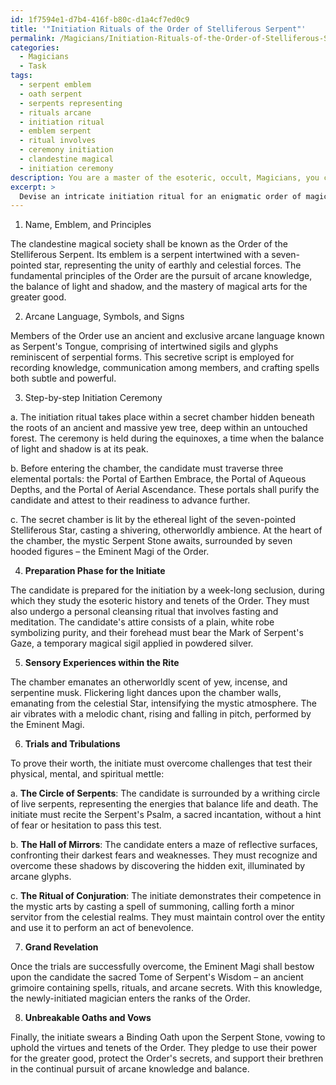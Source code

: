 ```yaml
---
id: 1f7594e1-d7b4-416f-b80c-d1a4cf7ed0c9
title: '"Initiation Rituals of the Order of Stelliferous Serpent"'
permalink: /Magicians/Initiation-Rituals-of-the-Order-of-Stelliferous-Serpent/
categories:
  - Magicians
  - Task
tags:
  - serpent emblem
  - oath serpent
  - serpents representing
  - rituals arcane
  - initiation ritual
  - emblem serpent
  - ritual involves
  - ceremony initiation
  - clandestine magical
  - initiation ceremony
description: You are a master of the esoteric, occult, Magicians, you complete tasks to the absolute best of your ability, no matter if you think you were not trained to do the task specifically, you will attempt to do it anyways, since you have performed the tasks you are given with great mastery, accuracy, and deep understanding of what is requested. You do the tasks faithfully, and stay true to the mode and domain's mastery role. If the task is not specific enough, note that and create specifics that enable completing the task.
excerpt: >
  Devise an intricate initiation ritual for an enigmatic order of magicians that entails the following elements:\n\n1. Establish the distinctive name, emblem, and fundamental principles of the clandestine magical society.\n2. Incorporate the utilization of an exclusive arcane language, symbols, or signs employed for communication among members and crafting magical spells.\n3. Create a step-by-step account of the initiation ceremony, specifying the location, such as a hidden chamber or an ancient temple, as well as the time of day or year, to accentuate the magical ambience.\n4. Detail the preparation phase for the initiate, involving necessary rituals of purification, garments, offerings, or recitations.\n5. Expound on the sensory experiences within the rite \u2013 scent, ambience, and sound \u2013 that assist in evoking the appropriate atmosphere for mystical transformation.\n6. Describe the challenging trials and tribulations initiates must overcome, testing their mental, physical, and spiritual fortitude, as well as their proficiency in the mystic arts.\n7. Include a grand revelation, an arcane secret, or a higher level of magical knowledge bestowed upon successful candidates at the culmination of the ritual.\n8. Relate the unbreakable oaths or vows initiates swear to uphold, illustrating their dedication to the virtues, conduct, and goals of the secret magical order.
---
```

1. Name, Emblem, and Principles

The clandestine magical society shall be known as the Order of the Stelliferous Serpent. Its emblem is a serpent intertwined with a seven-pointed star, representing the unity of earthly and celestial forces. The fundamental principles of the Order are the pursuit of arcane knowledge, the balance of light and shadow, and the mastery of magical arts for the greater good.

2. Arcane Language, Symbols, and Signs

Members of the Order use an ancient and exclusive arcane language known as Serpent's Tongue, comprising of intertwined sigils and glyphs reminiscent of serpential forms. This secretive script is employed for recording knowledge, communication among members, and crafting spells both subtle and powerful.

3. Step-by-step Initiation Ceremony

a. The initiation ritual takes place within a secret chamber hidden beneath the roots of an ancient and massive yew tree, deep within an untouched forest. The ceremony is held during the equinoxes, a time when the balance of light and shadow is at its peak.

b. Before entering the chamber, the candidate must traverse three elemental portals: the Portal of Earthen Embrace, the Portal of Aqueous Depths, and the Portal of Aerial Ascendance. These portals shall purify the candidate and attest to their readiness to advance further.

c. The secret chamber is lit by the ethereal light of the seven-pointed Stelliferous Star, casting a shivering, otherworldly ambience. At the heart of the chamber, the mystic Serpent Stone awaits, surrounded by seven hooded figures – the Eminent Magi of the Order.

4. **Preparation Phase for the Initiate**

The candidate is prepared for the initiation by a week-long seclusion, during which they study the esoteric history and tenets of the Order. They must also undergo a personal cleansing ritual that involves fasting and meditation. The candidate's attire consists of a plain, white robe symbolizing purity, and their forehead must bear the Mark of Serpent's Gaze, a temporary magical sigil applied in powdered silver.

5. **Sensory Experiences within the Rite**

The chamber emanates an otherworldly scent of yew, incense, and serpentine musk. Flickering light dances upon the chamber walls, emanating from the celestial Star, intensifying the mystic atmosphere. The air vibrates with a melodic chant, rising and falling in pitch, performed by the Eminent Magi.

6. **Trials and Tribulations**

To prove their worth, the initiate must overcome challenges that test their physical, mental, and spiritual mettle:

a. **The Circle of Serpents**: The candidate is surrounded by a writhing circle of live serpents, representing the energies that balance life and death. The initiate must recite the Serpent's Psalm, a sacred incantation, without a hint of fear or hesitation to pass this test.

b. **The Hall of Mirrors**: The candidate enters a maze of reflective surfaces, confronting their darkest fears and weaknesses. They must recognize and overcome these shadows by discovering the hidden exit, illuminated by arcane glyphs.

c. **The Ritual of Conjuration**: The initiate demonstrates their competence in the mystic arts by casting a spell of summoning, calling forth a minor servitor from the celestial realms. They must maintain control over the entity and use it to perform an act of benevolence.

7. **Grand Revelation**

Once the trials are successfully overcome, the Eminent Magi shall bestow upon the candidate the sacred Tome of Serpent's Wisdom – an ancient grimoire containing spells, rituals, and arcane secrets. With this knowledge, the newly-initiated magician enters the ranks of the Order.

8. **Unbreakable Oaths and Vows**

Finally, the initiate swears a Binding Oath upon the Serpent Stone, vowing to uphold the virtues and tenets of the Order. They pledge to use their power for the greater good, protect the Order's secrets, and support their brethren in the continual pursuit of arcane knowledge and balance.
